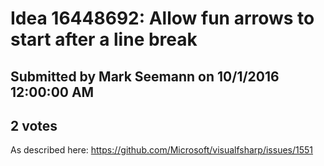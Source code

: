 # Idea 16448692: Allow fun arrows to start after a line break #

## Submitted by Mark Seemann on 10/1/2016 12:00:00 AM

## 2 votes

As described here: https://github.com/Microsoft/visualfsharp/issues/1551




